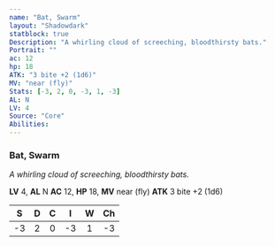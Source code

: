 ```yaml
---
name: "Bat, Swarm"
layout: "Shadowdark"
statblock: true
Description: "A whirling cloud of screeching, bloodthirsty bats."
Portrait: ""
ac: 12
hp: 18
ATK: "3 bite +2 (1d6)"
MV: "near (fly)"
Stats: [-3, 2, 0, -3, 1, -3]
AL: N
LV: 4
Source: "Core"
Abilities:
---
```


### Bat, Swarm

_A whirling cloud of screeching, bloodthirsty bats._

**LV** 4, **AL** N
**AC** 12, **HP** 18, **MV** near (fly)
**ATK** 3 bite +2 (1d6)

|  S  |  D  |  C  |  I  |  W  |  Ch  |
|:---:|:---:|:---:|:---:|:---:|:----:|
| -3 | 2 | 0 | -3 | 1 | -3 |

